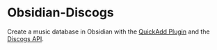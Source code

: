 # Obsidian-Discogs

Create a music database in Obsidian with the [QuickAdd Plugin](https://github.com/chhoumann/quickadd) and the [Discogs API](https://www.discogs.com/developers).
